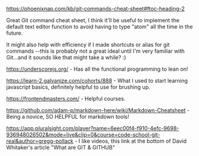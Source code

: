 https://phoenixnap.com/kb/git-commands-cheat-sheet#ftoc-heading-2

Great Git command cheat sheet, I think it'll be useful to implement the default text editor function to avoid having to type "atom" all the time in the future.

It might also help with efficiency if I made shortcuts or alias for git commands --this is probably not a great ideal until I'm very familiar with Git...and it sounds like that might take a while? :)

https://underscorejs.org/ - Has all the functional programming to lean on!

https://learn-2.galvanize.com/cohorts/888 - What I used to start learning javascript basics, definitely helpful to use for brushing up.

https://frontendmasters.com/ - Helpful courses.

https://github.com/adam-p/markdown-here/wiki/Markdown-Cheatsheet - Being a novice, SO HELPFUL for markdown tools!

https://app.pluralsight.com/player?name=6eec00f4-f910-4efc-9698-936948026502&mode=live&clip=0&course=code-school-git-real&author=gregg-pollack - I like videos, this link at the bottom of David Whitaker's article "What are GIT & GITHUB"
